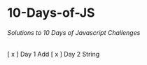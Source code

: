 # 10-Days-of-JS 

###### Solutions to 10 Days of Javascript Challenges

[ x ] Day 1 Add
[ x ] Day 2 String
